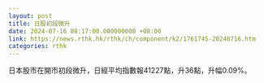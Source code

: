 ```yaml
---
layout: post
title: 日股初段微升
date: 2024-07-16 08:17:00.000000000 +08:00
link: https://news.rthk.hk/rthk/ch/component/k2/1761745-20240716.htm
categories: rthk
---
```


日本股市在開市初段微升，日經平均指數報41227點，升36點，升幅0.09%。
